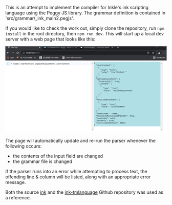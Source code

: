 This is an attempt to implement the compiler for Inkle's ink scripting language using the Peggy JS library. The grammar definition is contained in 'src/grammar/_ink_main2.pegjs'.

If you would like to check the work out, simply clone the repository, run `npm install` in the root directory, then `npm run dev`. This will start up a local dev server with a web page that looks like this:

![](test_page.PNG)

The page will automatically update and re-run the parser whenever the following occurs:
- the contents of the input field are changed
- the grammar file is changed

If the parser runs into an error while attempting to process text, the offending line & column will be listed, along with an appropriate error message.

Both the source [ink](https://github.com/inkle/ink) and the [ink-tmlanguage](https://github.com/inkle/ink-tmlanguage) Github repository was used as a reference.